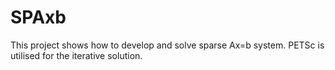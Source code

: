 # SPAxb
This project shows how to develop and solve sparse Ax=b system. PETSc is utilised for the iterative solution.
